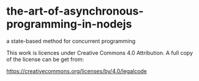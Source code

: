 # the-art-of-asynchronous-programming-in-nodejs
a state-based method for concurrent programming

This work is licences under Creative Commons 4.0 Attribution. A full copy of the license can be get from:

https://creativecommons.org/licenses/by/4.0/legalcode

